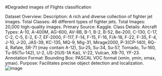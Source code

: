 #Degraded images of Flights classification

Dataset Overview:
Description: A rich and diverse collection of fighter jet images.
Total Classes: 46 different types of fighter jets.
Total Images: 20,000 high-quality images.
Primary Source: Kaggle.
Class Details:
Aircraft Types: A-10, A-400M, AG-600, AV-8B, B-1, B-2, B-52, Be-200, C-130, C-17, C-2, C-5, E-2, E-7, EF-2000, F-117, F-14, F-15, F-16, F/A-18, F-22, F-35, F-4, J-10, J-20, JAS-39, KC-135, MQ-9, Mig-31, Mirage2000, P-3(CP-140), RQ-4, Rafale, SR-71 (may contain A-12), Su-25, Su-34, Su-57, Tornado, Tu-160, Tu-95(Tu-142), U-2, US-2(US-1A Kai), V-22, Vulcan, XB-70, YF-23.
Annotation Format:
Bounding Box: PASCAL VOC format (xmin, ymin, xmax, ymax).
Purpose: Facilitates precise object detection and localization.
![image](https://github.com/lshiva2725/quantiles-check-on-degradation-dataset/assets/114882207/4f1d9327-2378-4468-9541-2a73222b056b)
